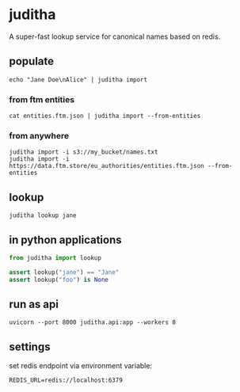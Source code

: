 # juditha

A super-fast lookup service for canonical names based on redis.

## populate

    echo "Jane Doe\nAlice" | juditha import

### from ftm entities

    cat entities.ftm.json | juditha import --from-entities

### from anywhere

    juditha import -i s3://my_bucket/names.txt
    juditha import -i https://data.ftm.store/eu_authorities/entities.ftm.json --from-entities

## lookup

    juditha lookup jane

## in python applications

```python
from juditha import lookup

assert lookup("jane") == "Jane"
assert lookup("foo") is None
```

## run as api

    uvicorn --port 8000 juditha.api:app --workers 8

## settings

set redis endpoint via environment variable:

    REDIS_URL=redis://localhost:6379
